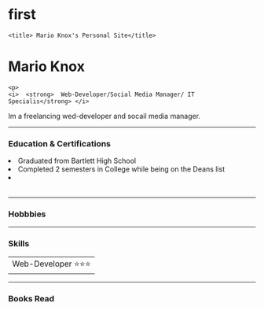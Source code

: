 # first
<!DOCTYPE html>
<html lang="en">
<head>
    <meta charset="UTF-8">

    <title> Mario Knox's Personal Site</title>
<link rel="stylesheet" href="mysite.css"</link>
<!--this is how you connect your css to html doc-->

</head>


<body>
    <h1>Mario Knox</h1>
   
    <p>
    <i>  <strong>  Web-Developer/Social Media Manager/ IT Specialis</strong> </i>
 </p>
 <p> Im a freelancing wed-developer and socail media manager. </p>
 <hr>
 <h3>Education & Certifications </h3>
 <table>
    <tr>
        <li>Graduated from Bartlett High School
            <li>Completed 2 semesters in College while being on the Deans list</li>
       <li></li>
        </li>
    </tr>
 </table>
<ol></ol>
<hr>
<h3>Hobbbies</h3>
<hr>
<h3>Skills</h3>
<table>
    <tr>
        <td>Web-Developer ⭐⭐⭐ </td>
    </tr>
</table>
<hr>


<h3>Books Read</h3>
 
<script src="/mysite.js"></script>
<!--Above is how you connect javascript to your html-->
</body>
</html>
    
